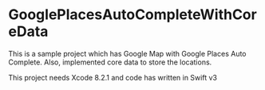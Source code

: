 # GooglePlacesAutoCompleteWithCoreData
This is a sample project which has Google Map with Google Places Auto Complete. Also, implemented core data to store the locations.

This project needs Xcode 8.2.1 and code has written in Swift v3
